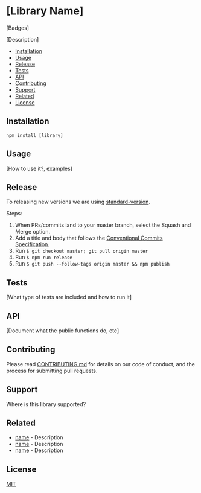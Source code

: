 # [Library Name]

[Badges]

[Description]

- [Installation](#installation)
- [Usage](#usage)
- [Release](#release)
- [Tests](#tests)
- [API](#api)
- [Contributing](#contributing)
- [Support](#support)
- [Related](#related)
- [License](#license)

## Installation

```
npm install [library]
```

## Usage

[How to use it?, examples]

## Release

To releasing new versions we are using [standard-version](https://github.com/conventional-changelog/standard-version).

Steps:

1. When PRs/commits land to your master branch, select the Squash and Merge option.
2. Add a title and body that follows the [Conventional Commits Specification](https://www.conventionalcommits.org).
3. Run `$ git checkout master; git pull origin master`
4. Run `$ npm run release`
5. Run `$ git push --follow-tags origin master && npm publish`

## Tests

[What type of tests are included and how to run it]

## API

[Document what the public functions do, etc]

## Contributing

Please read [CONTRIBUTING.md](CONTRIBUTING.md) for details on our code of conduct, and the process for submitting
pull requests.

## Support

Where is this library supported?

## Related

- [name](link) - Description
- [name](link) - Description
- [name](link) - Description

## License

[MIT](LICENSE)
